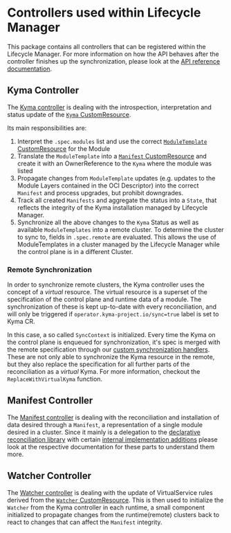# Controllers used within Lifecycle Manager

This package contains all controllers that can be registered within the Lifecycle Manager.
For more information on how the API behaves after the controller finishes up the synchronization, please look at the [API reference documentation](../api/README.md).

## Kyma Controller

The [Kyma controller](kyma_controller.go) is dealing with the introspection, interpretation and status update of the [`Kyma` CustomResource](../api/v1beta1/kyma_types.go).

Its main responsibilities are:

1. Interpret the `.spec.modules` list and use the correct [`ModuleTemplate` CustomResource](../api/v1beta1/moduletemplate_types.go) for the Module
2. Translate the `ModuleTemplate` into a [`Manifest` CustomResource](../api/v1beta1/manifest_types.go) and create it with an OwnerReference to the `Kyma` where the module was listed
3. Propagate changes from `ModuleTemplate` updates (e.g. updates to the Module Layers contained in the OCI Descriptor) into the correct `Manifest` and process upgrades, but prohibit downgrades.
4. Track all created `Manifests` and aggregate the status into a `State`, that reflects the integrity of the Kyma installation managed by Lifecycle Manager.
5. Synchronize all the above changes to the `Kyma` Status as well as available `ModuleTemplates` into a remote cluster.
   To determine the cluster to sync to, fields in `.spec.remote` are evaluated.
   This allows the use of ModuleTemplates in a cluster managed by the Lifecycle Manager
   while the control plane is in a different Cluster.

### Remote Synchronization

In order to synchronize remote clusters, the Kyma controller uses the concept of a _virtual_ resource.
The virtual resource is a superset of the specification of the control plane and runtime data of a module.
The synchronization of these is kept up-to-date with every reconciliation,
and will only be triggered if `operator.kyma-project.io/sync=true` label is set to Kyma CR.

In this case, a so called `SyncContext` is initialized.
Every time the Kyma on the control plane is enqueued for synchronization,
it's spec is merged with the remote specification through our [custom synchronization handlers](../pkg/remote/kyma_synchronization_context.go).
These are not only able to synchronize the Kyma resource in the remote,
but they also replace the specification for all further parts of the reconciliation as a _virtual_ Kyma.
For more information, checkout the `ReplaceWithVirtualKyma` function.

## Manifest Controller

The [Manifest controller](manifest_controller.go) is dealing with the reconciliation and installation of data desired through a `Manifest`, a representation of a single module desired in a cluster.
Since it mainly is a delegation to the [declarative reconciliation library](../pkg/declarative/README.md) with certain [internal implementation additions](../internal/manifest/README.md) please look at the respective documentation for these parts to understand them more.

## Watcher Controller

The [Watcher controller](watcher_controller.go) is dealing with the update of VirtualService rules derived from the [`Watcher` CustomResource](../api/v1beta1/watcher_types.go). This is then used to initialize the `Watcher` from the Kyma controller in each runtime, a small component initialized to propagate changes from the runtime(remote) clusters back to react to changes that can affect the `Manifest` integrity.
